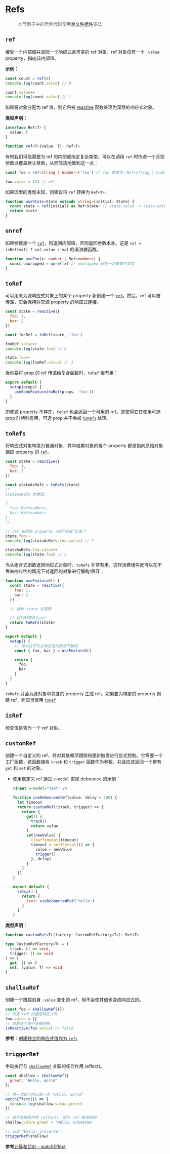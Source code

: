 # Refs

> 本节例子中的示例代码使用[单文件组件](../guide/single-file-component.html)语法

## `ref`

接受一个内部值并返回一个响应式且可变的 ref 对象。ref 对象仅有一个 `.value` property，指向该内部值。

**示例：**

```js
const count = ref(0)
console.log(count.value) // 0

count.value++
console.log(count.value) // 1
```

如果将对象分配为 ref 值，则它将被 [reactive](./basic-reactivity.html#reactive) 函数处理为深层的响应式对象。

**类型声明：**

```ts
interface Ref<T> {
  value: T
}

function ref<T>(value: T): Ref<T>
```

有时我们可能需要为 ref 的内部值指定复杂类型。可以在调用 `ref` 时传递一个泛型参数以覆盖默认推断，从而简洁地做到这一点：

```ts
const foo = ref<string | number>('foo') // foo 的类型：Ref<string | number>

foo.value = 123 // ok!
```

如果泛型的类型未知，则建议将 `ref` 转换为 `Ref<T>`：

```ts
function useState<State extends string>(initial: State) {
  const state = ref(initial) as Ref<State> // state.value -> State extends string
  return state
}
```

## `unref`

如果参数是一个 [`ref`](#ref)，则返回内部值，否则返回参数本身。这是 `val = isRef(val) ? val.value : val` 的语法糖函数。

```ts
function useFoo(x: number | Ref<number>) {
  const unwrapped = unref(x) // unwrapped 现在一定是数字类型
}
```

## `toRef`

可以用来为源响应式对象上的某个 property 新创建一个 [`ref`](#ref)。然后，ref 可以被传递，它会保持对其源 property 的响应式连接。

```js
const state = reactive({
  foo: 1,
  bar: 2
})

const fooRef = toRef(state, 'foo')

fooRef.value++
console.log(state.foo) // 2

state.foo++
console.log(fooRef.value) // 3
```

当你要将 prop 的 ref 传递给复合函数时，`toRef` 很有用：

```js
export default {
  setup(props) {
    useSomeFeature(toRef(props, 'foo'))
  }
}
```

即使源 property 不存在，`toRef` 也会返回一个可用的 ref。这使得它在使用可选 prop 时特别有用，可选 prop 并不会被 [`toRefs`](#torefs) 处理。

## `toRefs`

将响应式对象转换为普通对象，其中结果对象的每个 property 都是指向原始对象相应 property 的 [`ref`](#ref)。

```js
const state = reactive({
  foo: 1,
  bar: 2
})

const stateAsRefs = toRefs(state)
/*
stateAsRefs 的类型:

{
  foo: Ref<number>,
  bar: Ref<number>
}
*/

// ref 和原始 property 已经“链接”起来了
state.foo++
console.log(stateAsRefs.foo.value) // 2

stateAsRefs.foo.value++
console.log(state.foo) // 3
```

当从组合式函数返回响应式对象时，`toRefs` 非常有用，这样消费组件就可以在不丢失响应性的情况下对返回的对象进行解构/展开：

```js
function useFeatureX() {
  const state = reactive({
    foo: 1,
    bar: 2
  })

  // 操作 state 的逻辑

  // 返回时转换为ref
  return toRefs(state)
}

export default {
  setup() {
    // 可以在不失去响应性的情况下解构
    const { foo, bar } = useFeatureX()

    return {
      foo,
      bar
    }
  }
}
```

`toRefs` 只会为源对象中包含的 property 生成 ref。如果要为特定的 property 创建 ref，则应当使用 [`toRef`](#toref)

## `isRef`

检查值是否为一个 ref 对象。

## `customRef`

创建一个自定义的 ref，并对其依赖项跟踪和更新触发进行显式控制。它需要一个工厂函数，该函数接收 `track` 和 `trigger` 函数作为参数，并且应该返回一个带有 `get` 和 `set` 的对象。

- 使用自定义 ref 通过 `v-model` 实现 debounce 的示例：

  ```html
  <input v-model="text" />
  ```

  ```js
  function useDebouncedRef(value, delay = 200) {
    let timeout
    return customRef((track, trigger) => {
      return {
        get() {
          track()
          return value
        },
        set(newValue) {
          clearTimeout(timeout)
          timeout = setTimeout(() => {
            value = newValue
            trigger()
          }, delay)
        }
      }
    })
  }

  export default {
    setup() {
      return {
        text: useDebouncedRef('hello')
      }
    }
  }
  ```

**类型声明**：

```ts
function customRef<T>(factory: CustomRefFactory<T>): Ref<T>

type CustomRefFactory<T> = (
  track: () => void,
  trigger: () => void
) => {
  get: () => T
  set: (value: T) => void
}
```

## `shallowRef`

创建一个跟踪自身 `.value` 变化的 ref，但不会使其值也变成响应式的。

```js
const foo = shallowRef({})
// 改变 ref 的值是响应式的
foo.value = {}
// 但是这个值不会被转换。
isReactive(foo.value) // false
```

**参考**：[创建独立的响应式值作为 `refs`](../guide/reactivity-fundamentals.html#创建独立的响应式值作为-refs)

## `triggerRef`

手动执行与 [`shallowRef`](#shallowref) 关联的任何作用 (effect)。

```js
const shallow = shallowRef({
  greet: 'Hello, world'
})

// 第一次运行时记录一次 "Hello, world"
watchEffect(() => {
  console.log(shallow.value.greet)
})

// 这不会触发作用 (effect)，因为 ref 是浅层的
shallow.value.greet = 'Hello, universe'

// 记录 "Hello, universe"
triggerRef(shallow)
```

**参考**[计算和侦听 - watchEffect](./computed-watch-api.html#watcheffect)
